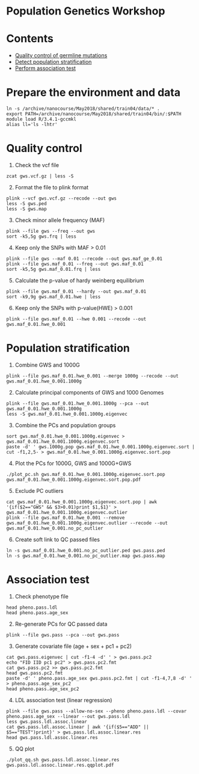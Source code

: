 # Population Genetics Workshop

# Contents
* [Quality control of germline mutations](#quality-control)
* [Detect population stratification](#population-stratification)
* [Perform association test](#association-test)

# Prepare the environment and data
```
ln -s /archive/nanocourse/May2018/shared/train04/data/* .
export PATH=/archive/nanocourse/May2018/shared/train04/bin/:$PATH
module load R/3.4.1-gccmkl
alias ll='ls -lhtr'
```

# Quality control

1. Check the vcf file
```
zcat gws.vcf.gz | less -S
```

2. Format the file to plink format
```
plink --vcf gws.vcf.gz --recode --out gws
less -S gws.ped
less -S gws.map
```

3. Check minor allele frequency (MAF)
```
plink --file gws --freq --out gws
sort -k5,5g gws.frq | less
```

4. Keep only the SNPs with MAF > 0.01
```
plink --file gws --maf 0.01 --recode --out gws.maf_ge_0.01
plink --file gws.maf_0.01 --freq --out gws.maf_0.01
sort -k5,5g gws.maf_0.01.frq | less
```

5. Calculate the p-value of hardy weinberg equilibrium
```
plink --file gws.maf_0.01 --hardy --out gws.maf_0.01
sort -k9,9g gws.maf_0.01.hwe | less
```

6. Keep only the SNPs with p-value(HWE) > 0.001
```
plink --file gws.maf_0.01 --hwe 0.001 --recode --out gws.maf_0.01.hwe_0.001
```

# Population stratification

1. Combine GWS and 1000G
```
plink --file gws.maf_0.01.hwe_0.001 --merge 1000g --recode --out gws.maf_0.01.hwe_0.001.1000g
```

2. Calculate principal components of GWS and 1000 Genomes
```
plink --file gws.maf_0.01.hwe_0.001.1000g --pca --out gws.maf_0.01.hwe_0.001.1000g
less -S gws.maf_0.01.hwe_0.001.1000g.eigenvec
```

3. Combine the PCs and population groups
```
sort gws.maf_0.01.hwe_0.001.1000g.eigenvec > gws.maf_0.01.hwe_0.001.1000g.eigenvec.sort
paste -d' ' gws.1000g.pop gws.maf_0.01.hwe_0.001.1000g.eigenvec.sort | cut -f1,2,5- > gws.maf_0.01.hwe_0.001.1000g.eigenvec.sort.pop
```

4. Plot the PCs for 1000G, GWS and 1000G+GWS
```
./plot_pc.sh gws.maf_0.01.hwe_0.001.1000g.eigenvec.sort.pop gws.maf_0.01.hwe_0.001.1000g.eigenvec.sort.pop.pdf
```

5. Exclude PC outliers
```
cat gws.maf_0.01.hwe_0.001.1000g.eigenvec.sort.pop | awk '{if($2=="GWS" && $3>0.01)print $1,$1}' > gws.maf_0.01.hwe_0.001.1000g.eigenvec.outlier
plink --file gws.maf_0.01.hwe_0.001 --remove gws.maf_0.01.hwe_0.001.1000g.eigenvec.outlier --recode --out gws.maf_0.01.hwe_0.001.no_pc_outlier
```

6. Create soft link to QC passed files
```
ln -s gws.maf_0.01.hwe_0.001.no_pc_outlier.ped gws.pass.ped
ln -s gws.maf_0.01.hwe_0.001.no_pc_outlier.map gws.pass.map
```

# Association test

1. Check phenotype file
```
head pheno.pass.ldl
head pheno.pass.age_sex
```

2. Re-generate PCs for QC passed data
```
plink --file gws.pass --pca --out gws.pass
```

3. Generate covariate file (age + sex + pc1 + pc2)
```
cat gws.pass.eigenvec | cut -f1-4 -d' ' > gws.pass.pc2
echo "FID IID pc1 pc2" > gws.pass.pc2.fmt
cat gws.pass.pc2 >> gws.pass.pc2.fmt
head gws.pass.pc2.fmt
paste -d' ' pheno.pass.age_sex gws.pass.pc2.fmt | cut -f1-4,7,8 -d' ' > pheno.pass.age_sex_pc2
head pheno.pass.age_sex_pc2
```

4. LDL association test (linear regression)
```
plink --file gws.pass --allow-no-sex --pheno pheno.pass.ldl --covar pheno.pass.age_sex --linear --out gws.pass.ldl
less gws.pass.ldl.assoc.linear
cat gws.pass.ldl.assoc.linear | awk '{if($5=="ADD" || $5=="TEST")print}' > gws.pass.ldl.assoc.linear.res
head gws.pass.ldl.assoc.linear.res
```

5. QQ plot
```
./plot_qq.sh gws.pass.ldl.assoc.linear.res gws.pass.ldl.assoc.linear.res.qqplot.pdf
```
